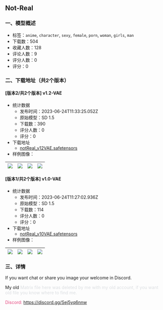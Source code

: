 ## Not-Real
### 一、模型概述

- 标签：`anime`, `character`, `sexy`, `female`, `porn`, `woman`, `girls`, `man`
- 下载数：504
- 收藏人数：128
- 评论人数：9
- 评分人数：0
- 评分：0

### 二、下载地址（共2个版本）

#### [版本2/共2个版本] v1.2-VAE

- 统计数据
  - 发布时间：2023-06-24T11:33:25.052Z
  - 原始模型：SD 1.5
  - 下载数：390
  - 评分人数：0
  - 评分：0
- 下载地址
  - [notReal_v12VAE.safetensors](https://civitai.com/api/download/models/102882)
- 样例图像：

| <img src="https://image.civitai.com/xG1nkqKTMzGDvpLrqFT7WA/acd6d518-38c0-4416-9598-c542ea825f37/width=450/1270118.jpeg" /> | <img src="https://image.civitai.com/xG1nkqKTMzGDvpLrqFT7WA/6259781f-5a74-465d-b498-d195324d4c16/width=450/1270116.jpeg" /> | <img src="https://image.civitai.com/xG1nkqKTMzGDvpLrqFT7WA/076562ad-e45f-483e-b88f-d24cdccb6b81/width=450/1270114.jpeg" /> | <img src="https://image.civitai.com/xG1nkqKTMzGDvpLrqFT7WA/dd6ffe83-2aec-45c7-b818-e674ce1fe672/width=450/1270117.jpeg" /> |
| ---- | ---- | ---- | ---- |

#### [版本1/共2个版本] v1.0-VAE

- 统计数据
  - 发布时间：2023-06-24T11:27:02.936Z
  - 原始模型：SD 1.5
  - 下载数：114
  - 评分人数：0
  - 评分：0
- 下载地址
  - [notReal_v10VAE.safetensors](https://civitai.com/api/download/models/102798)
- 样例图像：

| <img src="https://image.civitai.com/xG1nkqKTMzGDvpLrqFT7WA/4c7f25c9-769b-44d6-ac7d-2bfd6a9572e9/width=450/1268731.jpeg" /> | <img src="https://image.civitai.com/xG1nkqKTMzGDvpLrqFT7WA/0ec20346-dba4-4d65-84ca-38918e7912ac/width=450/1268733.jpeg" /> | <img src="https://image.civitai.com/xG1nkqKTMzGDvpLrqFT7WA/7d9ffdde-bf8c-4380-afec-08a41576a5fa/width=450/1268732.jpeg" /> | <img src="https://image.civitai.com/xG1nkqKTMzGDvpLrqFT7WA/4476ecf1-482b-4c41-8ca5-30f8e951758d/width=450/1268735.jpeg" /> |
| ---- | ---- | ---- | ---- |


### 三、详情
<p>If you want chat or share you image your welcome in Discord.</p><p>My old <span style="color:rgb(219, 222, 225)">Matrix file here was deleted by me with my old account, if you want old file you know where to find me.</span></p><p><span style="color:rgb(230, 73, 128)">Discord:</span> <a target="_blank" rel="ugc" href="https://discord.gg/Sej5yq6nnw">https://discord.gg/Sej5yq6nnw</a></p>